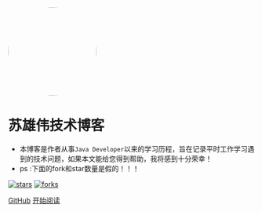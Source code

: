 <img width="180px" style="border-radius: 50%" bor src="https://avatars0.githubusercontent.com/u/16059325?s=400&u=8e5313d85034e7a864a63fdc8fbe6e4ba25111bc&v=4">

# 苏雄伟技术博客

- 本博客是作者从事```Java Developer```以来的学习历程，旨在记录平时工作学习遇到的技术问题，如果本文能给您得到帮助，我将感到十分荣幸！
- ps :下面的fork和star数量是假的！！！

[![stars](https://badgen.net/github/stars/Q-Angelo/Nodejs-Roadmap?icon=github&color=4ab8a1)](https://github.com/Q-Angelo/Nodejs-Roadmap) [![forks](https://badgen.net/github/forks/Q-Angelo/Nodejs-Roadmap?icon=github&color=4ab8a1)](https://github.com/Q-Angelo/Nodejs-Roadmap) 

[GitHub](<https://github.com/suxiongwei/blog>)
[开始阅读](README.md)

